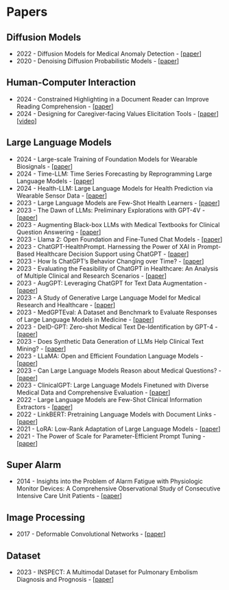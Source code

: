 # Papers

## Diffusion Models

- 2022 - Diffusion Models for Medical Anomaly Detection - [[paper](https://arxiv.org/pdf/2203.04306)]
- 2020 - Denoising Diffusion Probabilistic Models - [[paper](https://arxiv.org/abs/2006.11239)]

## Human-Computer Interaction

- 2024 - Constrained Highlighting in a Document Reader can Improve Reading Comprehension - [[paper](https://dl.acm.org/doi/abs/10.1145/3613904.3642314)]
- 2024 - Designing for Caregiver-facing Values Elicitation Tools - [[paper](https://dl.acm.org/doi/pdf/10.1145/3613904.3642214)] [[video](https://www.youtube.com/watch?v=ESAqFHm9i4Q)]

## Large Language Models

- 2024 - Large-scale Training of Foundation Models for Wearable Biosignals - [[paper](https://arxiv.org/abs/2312.05409)]
- 2024 - Time-LLM: Time Series Forecasting by Reprogramming Large Language Models - [[paper](https://arxiv.org/abs/2310.01728)]
- 2024 - Health-LLM: Large Language Models for Health Prediction via Wearable Sensor Data - [[paper](https://arxiv.org/abs/2401.06866)]
- 2023 - Large Language Models are Few-Shot Health Learners - [[paper](https://arxiv.org/abs/2305.15525)]
- 2023 - The Dawn of LLMs: Preliminary Explorations with GPT-4V - [[paper](https://arxiv.org/pdf/2309.17421.pdf)]
- 2023 - Augmenting Black-box LLMs with Medical Textbooks for Clinical Question Answering - [[paper](https://arxiv.org/abs/2309.02233)]
- 2023 - Llama 2: Open Foundation and Fine-Tuned Chat Models - [[paper](https://arxiv.org/abs/2307.09288)]
- 2023 - ChatGPT-HealthPrompt. Harnessing the Power of XAI in Prompt-Based Healthcare Decision Support using ChatGPT - [[paper](https://arxiv.org/abs/2308.09731)]
- 2023 - How Is ChatGPT’s Behavior Changing over Time? - [[paper](https://arxiv.org/pdf/2307.09009.pdf)]
- 2023 - Evaluating the Feasibility of ChatGPT in Healthcare: An Analysis of Multiple Clinical and Research Scenarios - [[paper](https://www.ncbi.nlm.nih.gov/pmc/articles/PMC9985086/)]
- 2023 - AugGPT: Leveraging ChatGPT for Text Data Augmentation - [[paper](https://arxiv.org/abs/2302.13007)]
- 2023 - A Study of Generative Large Language Model for Medical Research and Healthcare - [[paper](https://arxiv.org/abs/2305.13523)]
- 2023 - MedGPTEval: A Dataset and Benchmark to Evaluate Responses of Large Language Models in Medicine - [[paper](https://arxiv.org/abs/2305.07340)]
- 2023 - DeID-GPT: Zero-shot Medical Text De-Identification by GPT-4 - [[paper](https://arxiv.org/abs/2303.11032)]
- 2023 - Does Synthetic Data Generation of LLMs Help Clinical Text Mining?  - [[paper](https://arxiv.org/abs/2303.04360)]
- 2023 - LLaMA: Open and Efficient Foundation Language Models - [[paper](https://arxiv.org/abs/2302.13971)]
- 2023 - Can Large Language Models Reason about Medical Questions? - [[paper](https://arxiv.org/abs/2207.08143)]
- 2023 - ClinicalGPT: Large Language Models Finetuned with Diverse Medical Data and Comprehensive Evaluation - [[paper](https://arxiv.org/abs/2306.09968)]
- 2022 - Large Language Models are Few-Shot Clinical Information Extractors - [[paper](https://aclanthology.org/2022.emnlp-main.130/)]
- 2022 - LinkBERT: Pretraining Language Models with Document Links - [[paper](https://arxiv.org/abs/2203.15827)]
- 2021 - LoRA: Low-Rank Adaptation of Large Language Models - [[paper](https://arxiv.org/abs/2106.09685)]
- 2021 - The Power of Scale for Parameter-Efficient Prompt Tuning - [[paper](https://arxiv.org/abs/2104.08691)]


## Super Alarm

- 2014 - Insights into the Problem of Alarm Fatigue with Physiologic Monitor Devices: A Comprehensive Observational Study of Consecutive Intensive Care Unit Patients - [[paper](https://journals.plos.org/plosone/article?id=10.1371/journal.pone.0110274)]


## Image Processing

- 2017 - Deformable Convolutional Networks - [[paper](https://arxiv.org/abs/1703.06211)]

## Dataset

- 2023 - INSPECT: A Multimodal Dataset for Pulmonary Embolism Diagnosis and Prognosis - [[paper](https://arxiv.org/pdf/2311.10798#:~:text=INSPECT%20contains%20data%20from%2019%2C402,%2C%20vitals%2C%20and%20medications)]
